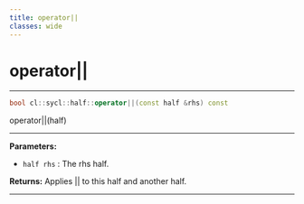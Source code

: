 ```yaml
---
title: operator||
classes: wide
---
```

# operator||

---

```cpp
bool cl::sycl::half::operator||(const half &rhs) const
```


operator||(half) 


---
**Parameters:**

 - `half rhs`
: The rhs half. 

**Returns:** Applies || to this half and another half. 

---
